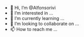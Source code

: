 - 👋 Hi, I’m @Alfonsorivi
- 👀 I’m interested in ...
- 🌱 I’m currently learning ...
- 💞️ I’m looking to collaborate on ...
- 📫 How to reach me ...

<!---
Alfonsorivi/Alfonsorivi is a ✨ special ✨ repository because its `README.md` (this file) appears on your GitHub profile.
You can click the Preview link to take a look at your changes.
--->
